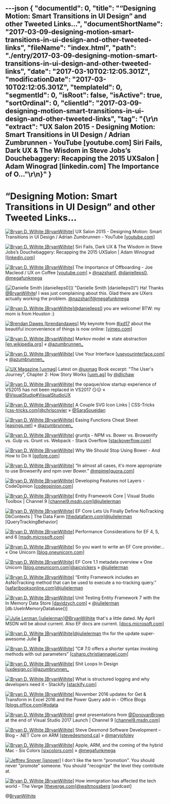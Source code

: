 ---json
{
  "documentId": 0,
  "title": "“Designing Motion: Smart Transitions in UI Design” and other Tweeted Links…",
  "documentShortName": "2017-03-09-designing-motion-smart-transitions-in-ui-design-and-other-tweeted-links",
  "fileName": "index.html",
  "path": "./entry/2017-03-09-designing-motion-smart-transitions-in-ui-design-and-other-tweeted-links",
  "date": "2017-03-10T02:12:05.301Z",
  "modificationDate": "2017-03-10T02:12:05.301Z",
  "templateId": 0,
  "segmentId": 0,
  "isRoot": false,
  "isActive": true,
  "sortOrdinal": 0,
  "clientId": "2017-03-09-designing-motion-smart-transitions-in-ui-design-and-other-tweeted-links",
  "tag": "{\r\n  \"extract\": \"UX Salon 2015 - Designing Motion: Smart Transitions in UI Design / Adrian Zumbrunnen - YouTube [youtube.com] Siri Fails, Dark UX &amp; The Wisdom in Steve Jobs’s Douchebaggery: Recapping the 2015 UXSalon | Adam Winograd [linkedin.com] The Importance of O...\"\r\n}"
}
---

# “Designing Motion: Smart Transitions in UI Design” and other Tweeted Links…

[<img alt="Bryan D. Wilhite [BryanWilhite]" src="https://songhay.blob.core.windows.net/shared-social-twitter/BryanWilhite.jpeg">](http://t.co/UNdqV0Z1zz "Bryan D. Wilhite [BryanWilhite]") UX Salon 2015 - Designing Motion: Smart Transitions in UI Design / Adrian Zumbrunnen - YouTube [[youtube.com]](https://www.youtube.com/watch?v=NaqKjp14Xbg)

[<img alt="Bryan D. Wilhite [BryanWilhite]" src="https://songhay.blob.core.windows.net/shared-social-twitter/BryanWilhite.jpeg">](http://t.co/UNdqV0Z1zz "Bryan D. Wilhite [BryanWilhite]") Siri Fails, Dark UX &amp; The Wisdom in Steve Jobs’s Douchebaggery: Recapping the 2015 UXSalon | Adam Winograd [[linkedin.com]](https://www.linkedin.com/pulse/siri-fails-dark-ux-wisdom-steve-jobss-douchebaggery-2015-winograd)

[<img alt="Bryan D. Wilhite [BryanWilhite]" src="https://songhay.blob.core.windows.net/shared-social-twitter/BryanWilhite.jpeg">](http://t.co/UNdqV0Z1zz "Bryan D. Wilhite [BryanWilhite]") The Importance of Offboarding - Joe Macleod / UX on Coffee [[youtube.com]](https://www.youtube.com/watch?v=BQo3SxElg2E) » [@nazsharif](http://twitter.com/nazsharif), [@danielleps0](http://twitter.com/danielleps0), [@megafunkmega](http://twitter.com/megafunkmega)

[<img alt="Danielle Smith [danielleps0]" src="https://songhay.blob.core.windows.net/shared-social-twitter/danielleps0.jpg">]( "Danielle Smith [danielleps0]") Ha! Thanks [@BryanWilhite](http://twitter.com/BryanWilhite)! I was just complaining about this. Glad there are UXers actually working the problem. [@nazsharif](http://twitter.com/nazsharif)[@megafunkmega](http://twitter.com/megafunkmega)

[<img alt="Bryan D. Wilhite [BryanWilhite]" src="https://songhay.blob.core.windows.net/shared-social-twitter/BryanWilhite.jpeg">](http://t.co/UNdqV0Z1zz "Bryan D. Wilhite [BryanWilhite]")[@danielleps0](http://twitter.com/danielleps0) you are welcome! BTW: my mom is from Houston :)

[<img alt="Brendan Dawes [brendandawes]" src="https://songhay.blob.core.windows.net/shared-social-twitter/brendandawes.jpg">](http://t.co/wGjjOxS96F "Brendan Dawes [brendandawes]") My keynote from [#ixd17](http://twitter.com/search?q=%23ixd17) about the beautiful inconvenience of things is now online: [[vimeo.com]](https://vimeo.com/204279123)

[<img alt="Bryan D. Wilhite [BryanWilhite]" src="https://songhay.blob.core.windows.net/shared-social-twitter/BryanWilhite.jpeg">](http://t.co/UNdqV0Z1zz "Bryan D. Wilhite [BryanWilhite]") Markov model =&gt; state abstraction [[en.wikipedia.org]](https://en.wikipedia.org/wiki/Markov_model) « [@azumbrunnen_](http://twitter.com/azumbrunnen_)

[<img alt="Bryan D. Wilhite [BryanWilhite]" src="https://songhay.blob.core.windows.net/shared-social-twitter/BryanWilhite.jpeg">](http://t.co/UNdqV0Z1zz "Bryan D. Wilhite [BryanWilhite]") Use Your Interface [[useyourinterface.com]](http://useyourinterface.com) « [@azumbrunnen_](http://twitter.com/azumbrunnen_)

[<img alt="UX Magazine [uxmag]" src="https://songhay.blob.core.windows.net/shared-social-twitter/uxmag.png">](http://t.co/YnAF5lOu1u "UX Magazine [uxmag]") Latest on [@uxmag](http://twitter.com/uxmag) Book excerpt: "The User's Journey", Chapter 2: How Story Works [[uxm.ag]](http://uxm.ag/2mv) by [@dlichaw](http://twitter.com/dlichaw)

[<img alt="Bryan D. Wilhite [BryanWilhite]" src="https://songhay.blob.core.windows.net/shared-social-twitter/BryanWilhite.jpeg">](http://t.co/UNdqV0Z1zz "Bryan D. Wilhite [BryanWilhite]") the opaque/slow startup experience of VS2015 has not been replaced in VS2017 😏😑 « [@VisualStudio](http://twitter.com/VisualStudio)[#VisualStudioUX](http://twitter.com/search?q=%23VisualStudioUX)

[<img alt="Bryan D. Wilhite [BryanWilhite]" src="https://songhay.blob.core.windows.net/shared-social-twitter/BryanWilhite.jpeg">](http://t.co/UNdqV0Z1zz "Bryan D. Wilhite [BryanWilhite]") A Couple SVG Icon Links | CSS-Tricks [[css-tricks.com]](https://css-tricks.com/couple-svg-icon-links/)[@chriscoyier](http://twitter.com/chriscoyier) » [@SaraSoueidan](http://twitter.com/SaraSoueidan)

[<img alt="Bryan D. Wilhite [BryanWilhite]" src="https://songhay.blob.core.windows.net/shared-social-twitter/BryanWilhite.jpeg">](http://t.co/UNdqV0Z1zz "Bryan D. Wilhite [BryanWilhite]") Easing Functions Cheat Sheet [[easings.net]](http://easings.net/) « [@azumbrunnen_](http://twitter.com/azumbrunnen_)

[<img alt="Bryan D. Wilhite [BryanWilhite]" src="https://songhay.blob.core.windows.net/shared-social-twitter/BryanWilhite.jpeg">](http://t.co/UNdqV0Z1zz "Bryan D. Wilhite [BryanWilhite]") gruntjs - NPM vs. Bower vs. Browserify vs. Gulp vs. Grunt vs. Webpack - Stack Overflow [[stackoverflow.com]](http://stackoverflow.com/questions/35062852/npm-vs-bower-vs-browserify-vs-gulp-vs-grunt-vs-webpack)

[<img alt="Bryan D. Wilhite [BryanWilhite]" src="https://songhay.blob.core.windows.net/shared-social-twitter/BryanWilhite.jpeg">](http://t.co/UNdqV0Z1zz "Bryan D. Wilhite [BryanWilhite]") Why We Should Stop Using Bower - And How to Do It [[gofore.com]](https://gofore.com/stop-using-bower/)

[<img alt="Bryan D. Wilhite [BryanWilhite]" src="https://songhay.blob.core.windows.net/shared-social-twitter/BryanWilhite.jpeg">](http://t.co/UNdqV0Z1zz "Bryan D. Wilhite [BryanWilhite]") “In almost all cases, it's more appropriate to use Browserify and npm over Bower.” [@mpjme](http://twitter.com/mpjme)[[quora.com]](https://www.quora.com/Why-use-Bower-when-there-is-npm)

[<img alt="Bryan D. Wilhite [BryanWilhite]" src="https://songhay.blob.core.windows.net/shared-social-twitter/BryanWilhite.jpeg">](http://t.co/UNdqV0Z1zz "Bryan D. Wilhite [BryanWilhite]") Developing Features not Layers - CodeOpinion [[codeopinion.com]](http://codeopinion.com/developing-features-not-layers/)

[<img alt="Bryan D. Wilhite [BryanWilhite]" src="https://songhay.blob.core.windows.net/shared-social-twitter/BryanWilhite.jpeg">](http://t.co/UNdqV0Z1zz "Bryan D. Wilhite [BryanWilhite]") Entity Framework Core | Visual Studio Toolbox | Channel 9 [[channel9.msdn.com]](https://channel9.msdn.com/Shows/Visual-Studio-Toolbox/Entity-Framework-Core)[@julielerman](http://twitter.com/julielerman)

[<img alt="Bryan D. Wilhite [BryanWilhite]" src="https://songhay.blob.core.windows.net/shared-social-twitter/BryanWilhite.jpeg">](http://t.co/UNdqV0Z1zz "Bryan D. Wilhite [BryanWilhite]") EF Core Lets Us Finally Define NoTracking DbContexts | The Data Farm [[thedatafarm.com]](http://thedatafarm.com/data-access/ef-core-lets-us-finally-define-notracking-dbcontexts/)[@julielerman](http://twitter.com/julielerman) [QueryTrackingBehavior]

[<img alt="Bryan D. Wilhite [BryanWilhite]" src="https://songhay.blob.core.windows.net/shared-social-twitter/BryanWilhite.jpeg">](http://t.co/UNdqV0Z1zz "Bryan D. Wilhite [BryanWilhite]") Performance Considerations for EF 4, 5, and 6 [[msdn.microsoft.com]](https://msdn.microsoft.com/en-us/library/hh949853(v=vs.113).aspx)

[<img alt="Bryan D. Wilhite [BryanWilhite]" src="https://songhay.blob.core.windows.net/shared-social-twitter/BryanWilhite.jpeg">](http://t.co/UNdqV0Z1zz "Bryan D. Wilhite [BryanWilhite]") So you want to write an EF Core provider… « One Unicorn [[blog.oneunicorn.com]](https://blog.oneunicorn.com/2016/11/11/so-you-want-to-write-an-ef-core-provider/)

[<img alt="Bryan D. Wilhite [BryanWilhite]" src="https://songhay.blob.core.windows.net/shared-social-twitter/BryanWilhite.jpeg">](http://t.co/UNdqV0Z1zz "Bryan D. Wilhite [BryanWilhite]") EF Core 1.1 metadata overview « One Unicorn [[blog.oneunicorn.com]](https://blog.oneunicorn.com/2016/11/09/ef-core-1-1-metadata-overview/)[@ajcvickers](http://twitter.com/ajcvickers) » [@julielerman](http://twitter.com/julielerman)

[<img alt="Bryan D. Wilhite [BryanWilhite]" src="https://songhay.blob.core.windows.net/shared-social-twitter/BryanWilhite.jpeg">](http://t.co/UNdqV0Z1zz "Bryan D. Wilhite [BryanWilhite]") “Entity Framework includes an AsNoTracking method that can be used to execute a no-tracking query.” [[safaribooksonline.com]](https://www.safaribooksonline.com/library/view/programming-entity-framework/9781449331825/ch03s06.html)[@julielerman](http://twitter.com/julielerman)

[<img alt="Bryan D. Wilhite [BryanWilhite]" src="https://songhay.blob.core.windows.net/shared-social-twitter/BryanWilhite.jpeg">](http://t.co/UNdqV0Z1zz "Bryan D. Wilhite [BryanWilhite]") Unit Testing Entity Framework 7 with the In Memory Data Store [[davidzych.com]](https://davidzych.com/unit-testing-entity-framework-7-with-the-in-memory-data-store/) « [@julielerman](http://twitter.com/julielerman) [db.UseInMemoryDatabase()]

[<img alt="Julie Lerman [julielerman]" src="https://songhay.blob.core.windows.net/shared-social-twitter/julielerman.jpeg">](https://t.co/gBUhMHLXgK "Julie Lerman [julielerman]")[@BryanWilhite](http://twitter.com/BryanWilhite) that's a little dated. My April MSDN will be about current. Also EF docs are current. [[docs.microsoft.com]](https://docs.microsoft.com/en-us/ef/core/providers/in-memory/)

[<img alt="Bryan D. Wilhite [BryanWilhite]" src="https://songhay.blob.core.windows.net/shared-social-twitter/BryanWilhite.jpeg">](http://t.co/UNdqV0Z1zz "Bryan D. Wilhite [BryanWilhite]")[@julielerman](http://twitter.com/julielerman) thx for the update super-awesome Julie 🤠

[<img alt="Bryan D. Wilhite [BryanWilhite]" src="https://songhay.blob.core.windows.net/shared-social-twitter/BryanWilhite.jpeg">](http://t.co/UNdqV0Z1zz "Bryan D. Wilhite [BryanWilhite]") “C# 7.0 offers a shorter syntax invoking methods with out parameters” [[csharp.christiannagel.com]](https://csharp.christiannagel.com/2017/02/01/refreturns/)

[<img alt="Bryan D. Wilhite [BryanWilhite]" src="https://songhay.blob.core.windows.net/shared-social-twitter/BryanWilhite.jpeg">](http://t.co/UNdqV0Z1zz "Bryan D. Wilhite [BryanWilhite]") Shit Loops In Design [[uxdesign.cc]](https://uxdesign.cc/shit-loops-in-design-7f987baf6cec#.dbdwx3s48)[@azumbrunnen_](http://twitter.com/azumbrunnen_)

[<img alt="Bryan D. Wilhite [BryanWilhite]" src="https://songhay.blob.core.windows.net/shared-social-twitter/BryanWilhite.jpeg">](http://t.co/UNdqV0Z1zz "Bryan D. Wilhite [BryanWilhite]") What is structured logging and why developers need it - Stackify [[stackify.com]](https://stackify.com/what-is-structured-logging-and-why-developers-need-it/)

[<img alt="Bryan D. Wilhite [BryanWilhite]" src="https://songhay.blob.core.windows.net/shared-social-twitter/BryanWilhite.jpeg">](http://t.co/UNdqV0Z1zz "Bryan D. Wilhite [BryanWilhite]") November 2016 updates for Get &amp; Transform in Excel 2016 and the Power Query add-in - Office Blogs [[blogs.office.com]](https://blogs.office.com/2016/12/01/november-2016-updates-for-get-transform-in-excel-2016-and-the-power-query-add-in/)[#odata](http://twitter.com/search?q=%23odata)

[<img alt="Bryan D. Wilhite [BryanWilhite]" src="https://songhay.blob.core.windows.net/shared-social-twitter/BryanWilhite.jpeg">](http://t.co/UNdqV0Z1zz "Bryan D. Wilhite [BryanWilhite]") great presentations from [@DonovanBrown](http://twitter.com/DonovanBrown) at the end of Visual Studio 2017 Launch | Channel 9 [[channel9.msdn.com]](https://channel9.msdn.com/events/Visual-Studio/Visual-Studio-2017-Launch/100)

[<img alt="Bryan D. Wilhite [BryanWilhite]" src="https://songhay.blob.core.windows.net/shared-social-twitter/BryanWilhite.jpeg">](http://t.co/UNdqV0Z1zz "Bryan D. Wilhite [BryanWilhite]") Steve Desmond Software Development – Blog – .NET Core on ARM [[stevedesmond.ca]](https://stevedesmond.ca/blog/net-core-on-arm) » [@maryjofoley](http://twitter.com/maryjofoley)

[<img alt="Bryan D. Wilhite [BryanWilhite]" src="https://songhay.blob.core.windows.net/shared-social-twitter/BryanWilhite.jpeg">](http://t.co/UNdqV0Z1zz "Bryan D. Wilhite [BryanWilhite]") Apple, ARM, and the coming of the hybrid Mac - Six Colors [[sixcolors.com]](https://sixcolors.com/post/2017/02/apple-arm-and-the-coming-of-the-hybrid-mac/) » [@megafunkmega](http://twitter.com/megafunkmega)

[<img alt="Jeffrey Snover [jsnover]" src="https://songhay.blob.core.windows.net/shared-social-twitter/jsnover.jpg">](https://t.co/QYHvGE7Gju "Jeffrey Snover [jsnover]") I don't like the term "promotion". You should never "promote" someone. You should "recognize" the level they contribute at.

[<img alt="Bryan D. Wilhite [BryanWilhite]" src="https://songhay.blob.core.windows.net/shared-social-twitter/BryanWilhite.jpeg">](http://t.co/UNdqV0Z1zz "Bryan D. Wilhite [BryanWilhite]") How immigration has affected the tech world - The Verge [[theverge.com]](http://www.theverge.com/2017/2/2/14484346/ctrl-walt-delete-podcast-tech-immigration-samsung-curved-screen)[@waltmossberg](http://twitter.com/waltmossberg) [podcast]

@[BryanWilhite](https://twitter.com/BryanWilhite)
